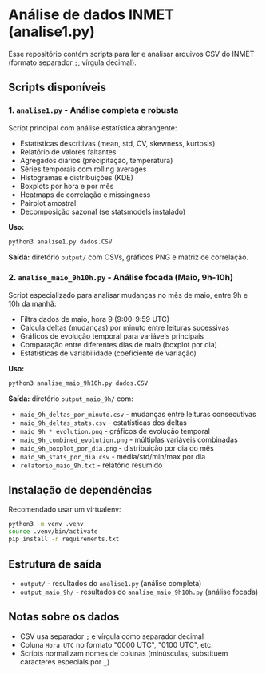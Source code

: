 # Análise de dados INMET (analise1.py)

Esse repositório contém scripts para ler e analisar arquivos CSV do INMET (formato separador `;`, vírgula decimal).

## Scripts disponíveis

### 1. `analise1.py` - Análise completa e robusta

Script principal com análise estatística abrangente:
- Estatísticas descritivas (mean, std, CV, skewness, kurtosis)
- Relatório de valores faltantes
- Agregados diários (precipitação, temperatura)
- Séries temporais com rolling averages
- Histogramas e distribuições (KDE)
- Boxplots por hora e por mês
- Heatmaps de correlação e missingness
- Pairplot amostral
- Decomposição sazonal (se statsmodels instalado)

**Uso:**
```bash
python3 analise1.py dados.CSV
```

**Saída:** diretório `output/` com CSVs, gráficos PNG e matriz de correlação.

### 2. `analise_maio_9h10h.py` - Análise focada (Maio, 9h-10h)

Script especializado para analisar mudanças no mês de maio, entre 9h e 10h da manhã:
- Filtra dados de maio, hora 9 (9:00-9:59 UTC)
- Calcula deltas (mudanças) por minuto entre leituras sucessivas
- Gráficos de evolução temporal para variáveis principais
- Comparação entre diferentes dias de maio (boxplot por dia)
- Estatísticas de variabilidade (coeficiente de variação)

**Uso:**
```bash
python3 analise_maio_9h10h.py dados.CSV
```

**Saída:** diretório `output_maio_9h/` com:
- `maio_9h_deltas_por_minuto.csv` - mudanças entre leituras consecutivas
- `maio_9h_deltas_stats.csv` - estatísticas dos deltas
- `maio_9h_*_evolution.png` - gráficos de evolução temporal
- `maio_9h_combined_evolution.png` - múltiplas variáveis combinadas
- `maio_9h_boxplot_por_dia.png` - distribuição por dia do mês
- `maio_9h_stats_por_dia.csv` - média/std/min/max por dia
- `relatorio_maio_9h.txt` - relatório resumido

## Instalação de dependências

Recomendado usar um virtualenv:

```bash
python3 -m venv .venv
source .venv/bin/activate
pip install -r requirements.txt
```

## Estrutura de saída

- `output/` - resultados do `analise1.py` (análise completa)
- `output_maio_9h/` - resultados do `analise_maio_9h10h.py` (análise focada)

## Notas sobre os dados

- CSV usa separador `;` e vírgula como separador decimal
- Coluna `Hora UTC` no formato "0000 UTC", "0100 UTC", etc.
- Scripts normalizam nomes de colunas (minúsculas, substituem caracteres especiais por `_`)
